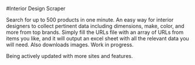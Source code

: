 #Interior Design Scraper

Search for up to 500 products in one minute. An easy way for interior designers to collect pertinent data including dimensions, make, color, and more from top brands. Simply fill the URLs file with an array of URLs from items you like, and it will output an excel sheet with all the relevant data you will need. Also downloads images.
Work in progress. 

Being actively updated with more sites and features.
